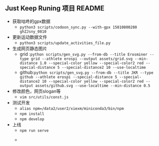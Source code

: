 ## Just Keep Runing 项目 README

- 获取咕咚的gpx数据
  - ```python3 scripts/codoon_sync.py --with-gpx 15810800280 ghZJsny_0810```
- 更新运动数据文件
  - ```python3 scripts/update_activities_file.py```
- 生成网页静态图片
  - grid :```python scripts/gen_svg.py --from-db --title Erosminer --type grid --athlete erospi --output assets/grid.svg --min-distance 1.0 --special-color yellow --special-color2 red --special-distance 5 --special-distance2 10 --use-localtime```
  - github:```python scripts/gen_svg.py --from-db --title JKR --type github --athlete erospi --special-distance 5 --special-distance2 10 --special-color yellow --special-color2 red --output assets/github.svg --use-localtime --min-distance 0.5```
- 修改颜色，网页slogan等
  - ```vim src/utils/const.js```
- 测试开发
  - ```alias npm=/data2/user2/xiexm/miniconda3/bin/npm```
  - ```npm install```
  - ```npm develop```
- 上线
  - ```npm run serve```
  - ```npm run serve -- --host 202.112.170.225 --port 10083

